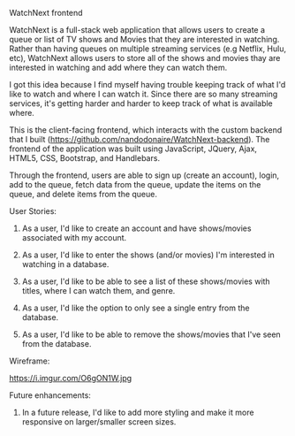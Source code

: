 WatchNext frontend

WatchNext is a full-stack web application that allows users to create a queue
or list of TV shows and Movies that they are interested in watching. Rather than
having queues on multiple streaming services (e.g Netflix, Hulu, etc), WatchNext
allows users to store all of the shows and movies thay are interested in watching
and add where they can watch them.

I got this idea because I find myself having trouble keeping track of what I'd
like to watch and where I can watch it. Since there are so many streaming services,
it's getting harder and harder to keep track of what is available where.

This is the client-facing frontend, which interacts with the custom backend that
I built (https://github.com/nandodonaire/WatchNext-backend). The frontend of the
application was built using JavaScript, JQuery, Ajax, HTML5, CSS, Bootstrap, and
Handlebars.

Through the frontend, users are able to sign up (create an account), login,
add to the queue, fetch data from the queue, update the items on the queue, and
delete items from the queue.

User Stories:

1) As a user, I'd like to create an account and have shows/movies associated
with my account.

2) As a user, I'd like to enter the shows (and/or movies) I'm interested in
watching in a database.

3) As a user, I'd like to be able to see a list of these shows/movies with
titles, where I can watch them, and genre.

4) As a user, I'd like the option to only see a single entry from the database.

5) As a user, I'd like to be able to remove the shows/movies that I've seen from
the database.

Wireframe:

https://i.imgur.com/O6gON1W.jpg

Future enhancements:

1) In a future release, I'd like to add more styling and make it more responsive
on larger/smaller screen sizes. 

